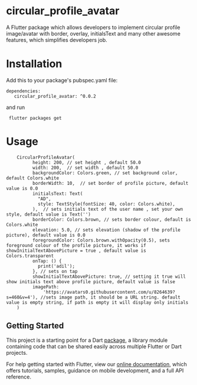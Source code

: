 # circular_profile_avatar

A Flutter package which allows developers to implement circular profile image&#x2F;avatar with border, overlay, initialsText and many other awesome features, which simplifies developers job. 


# Installation
         
   Add this to your package's pubspec.yaml file:      
         
    dependencies:
       circular_profile_avatar: ^0.0.2

and run 

     flutter packages get

# Usage

       
 
        CircularProfileAvatar(
              height: 200, // set height , default 50.0
              width: 200,  // set width , default 50.0
              backgroundColor: Colors.green, // set background color, default Colors.white
              borderWidth: 10,  // set border of profile picture, default value is 0.0
              initialsText: Text(
                "AD",
                style: TextStyle(fontSize: 40, color: Colors.white),
              ),  // sets initials text of the user name , set your own style, default value is Text('')
              borderColor: Colors.brown, // sets border colour, default is Colors.white
              elevation: 5.0, // sets elevation (shadow of the profile picture), default value is 0.0
              foregroundColor: Colors.brown.withOpacity(0.5), sets foreground colour of the profile picture, it works if showInitialTextAbovePicture = true , default value is Colors.transparent
              onTap: () {
                print('adil');
              }, // sets on tap 
              showInitialTextAbovePicture: true, // setting it true will show initials text above profile picture, default value is false  
              imagePath:
                  'https://avatars0.githubusercontent.com/u/8264639?s=460&v=4'), //sets image path, it should be a URL string. default value is empty string, if path is empty it will display only initials
        )



## Getting Started

This project is a starting point for a Dart
[package](https://flutter.io/developing-packages/),
a library module containing code that can be shared easily across
multiple Flutter or Dart projects.

For help getting started with Flutter, view our 
[online documentation](https://flutter.io/docs), which offers tutorials, 
samples, guidance on mobile development, and a full API reference.
